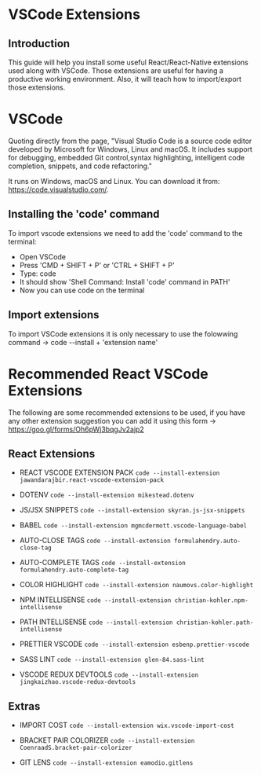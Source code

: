 # VSCode Extensions

## Introduction

This guide will help you install some useful React/React-Native extensions used along with VSCode. Those extensions are useful for having a productive working environment. Also, it will teach how to import/export those extensions.

# VSCode

Quoting directly from the page, "Visual Studio Code is a source code editor developed by Microsoft for Windows, Linux and macOS. It includes support for debugging, embedded Git control,syntax highlighting, intelligent code completion, snippets, and code refactoring." 

It runs on Windows, macOS and Linux. You can download it from: https://code.visualstudio.com/.

## Installing the 'code' command

To import vscode extensions we need to add the 'code' command to the terminal:

- Open VSCode
- Press 'CMD + SHIFT + P' or 'CTRL + SHIFT + P'
- Type: code
- It should show 'Shell Command: Install 'code' command in PATH'
- Now you can use code on the terminal

## Import extensions

To import VSCode extensions it is only necessary to use the folowwing command -> code --install + 'extension name'

# Recommended React VSCode Extensions

The following are some recommended extensions to be used, if you have any other extension suggestion you can add it using this form -> https://goo.gl/forms/Oh6pWj3bqgJv2ajp2

## React Extensions

- REACT VSCODE EXTENSION PACK `code --install-extension jawandarajbir.react-vscode-extension-pack`

- DOTENV `code --install-extension mikestead.dotenv`

- JS/JSX SNIPPETS `code --install-extension skyran.js-jsx-snippets`

- BABEL `code --install-extension mgmcdermott.vscode-language-babel`

- AUTO-CLOSE TAGS `code --install-extension formulahendry.auto-close-tag`

- AUTO-COMPLETE TAGS `code --install-extension formulahendry.auto-complete-tag`

- COLOR HIGHLIGHT `code --install-extension naumovs.color-highlight`

- NPM INTELLISENSE `code --install-extension christian-kohler.npm-intellisense`

- PATH INTELLISENSE `code --install-extension christian-kohler.path-intellisense`

- PRETTIER VSCODE `code --install-extension esbenp.prettier-vscode`

- SASS LINT `code --install-extension glen-84.sass-lint`

- VSCODE REDUX DEVTOOLS `code --install-extension jingkaizhao.vscode-redux-devtools`

## Extras

- IMPORT COST `code --install-extension wix.vscode-import-cost`

- BRACKET PAIR COLORIZER `code --install-extension CoenraadS.bracket-pair-colorizer`

- GIT LENS `code --install-extension eamodio.gitlens`